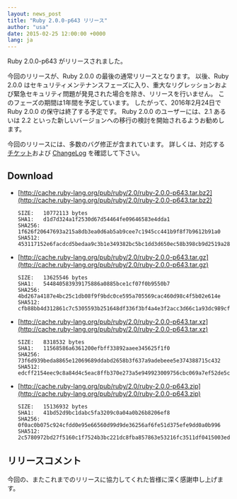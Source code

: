 ```yaml
---
layout: news_post
title: "Ruby 2.0.0-p643 リリース"
author: "usa"
date: 2015-02-25 12:00:00 +0000
lang: ja
---
```


Ruby 2.0.0-p643 がリリースされました。

今回のリリースが、Ruby 2.0.0 の最後の通常リリースとなります。
以後、Ruby 2.0.0 はセキュリティメンテナンスフェーズに入り、重大なリグレッションおよび緊急セキュリティ問題が発見された場合を除き、リリースを行いません。
このフェーズの期間は1年間を予定しています。
したがって、2016年2月24日で Ruby 2.0.0 の保守は終了する予定です。
Ruby 2.0.0 のユーザーには、2.1 あるいは 2.2 といった新しいバージョンへの移行の検討を開始されるようお勧めします。

今回のリリースには、多数のバグ修正が含まれています。
詳しくは、対応する[チケット](https://bugs.ruby-lang.org/projects/ruby-200/issues?set_filter=1&amp;status_id=5)および [ChangeLog](http://svn.ruby-lang.org/repos/ruby/tags/v2_0_0_643/ChangeLog) を確認して下さい。

## Download

* [http://cache.ruby-lang.org/pub/ruby/2.0/ruby-2.0.0-p643.tar.bz2](http://cache.ruby-lang.org/pub/ruby/2.0/ruby-2.0.0-p643.tar.bz2)

      SIZE:   10772113 bytes
      SHA1:   d1d7d324a1f2530d67d54464fe09646583e4dda1
      SHA256: 1f626f20647693a215a8db3ea0d6ab5ab9cee7c1945cc441b9f8f7b9612b91a0
      SHA512: 453117152e6facdcd5bedaa9c3b1e349382bc5bc1dd3d650ec58b398cb9d2519a2822d05da10bcc5dbbb4f513fc5fef310caa3529d176fa2d453befb28e4d83a

* [http://cache.ruby-lang.org/pub/ruby/2.0/ruby-2.0.0-p643.tar.gz](http://cache.ruby-lang.org/pub/ruby/2.0/ruby-2.0.0-p643.tar.gz)

      SIZE:   13625546 bytes
      SHA1:   544840583939175886a0885bce1cf07f0b9550b7
      SHA256: 4bd267a4187e4bc25c1db08f9f9bdc0ce595a705569cac460d98c4f5b02e614e
      SHA512: cfb88bb4d312861c7c5305593b251648df336f3bf4a4e3f2acc3d66c1a93dc989cf5b60ce9158418ef3fbe4b2e41e7bc86e08942a6624441cfe1297325166b32

* [http://cache.ruby-lang.org/pub/ruby/2.0/ruby-2.0.0-p643.tar.xz](http://cache.ruby-lang.org/pub/ruby/2.0/ruby-2.0.0-p643.tar.xz)

      SIZE:   8318532 bytes
      SHA1:   11568586a6361200efbff33892aaee345625f1f0
      SHA256: 73f6d939beda8865e12069689ddabd2658b3f637a9adebeee5e374388715c432
      SHA512: edcff2154eec9c8a84d4c5eac8ffb370e273a5e949923009756cbc069a7ef52de5c91981bd726ae5043bc2784d8ff5080444bc29d0693abc08ff66a8783a7cbc

* [http://cache.ruby-lang.org/pub/ruby/2.0/ruby-2.0.0-p643.zip](http://cache.ruby-lang.org/pub/ruby/2.0/ruby-2.0.0-p643.zip)

      SIZE:   15136932 bytes
      SHA1:   41bd52d9bc1dabc5fa3209c0a04a0b26b8206ef8
      SHA256: 0f0ac0b075c924cfdd0e95e66560d99d9de36256af6fe51d375efe9dd0a0b996
      SHA512: 2c5780972bd27f5160c1f7524b3bc221dc8fba857863e53216fc3511df0415003ed1d4bc8c49533a34eedab0de72a261e5d4f2cecc251c64be843194ce3efbb6

## リリースコメント

今回の、またこれまでのリリースに協力してくれた皆様に深く感謝申し上げます。
